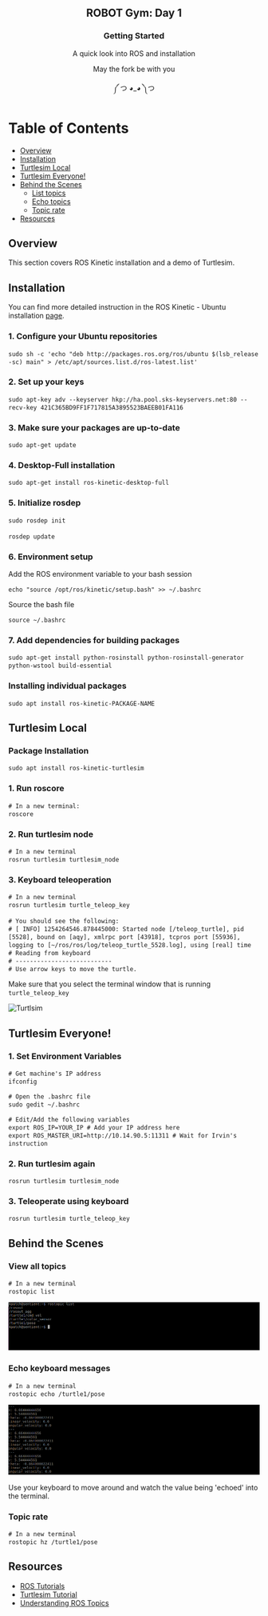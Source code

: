 <h2 align="center">ROBOT Gym: Day 1</h2>
<h3 align="center">Getting Started </h3>
<p align="center">A quick look into ROS and installation </p>
<p align="center">May the fork be with you</p>
<p align="center">༼ つ ◕_◕ ༽つ</p>

# Table of Contents
- [Overview](#overview)
- [Installation](#installation)
- [Turtlesim Local](#turtlesim-local)
- [Turtlesim Everyone!](#turtlesim-everyone)
- [Behind the Scenes](#behind-the-scenes)
  - [List topics](#view-all-topics)
  - [Echo topics](#echo-keyboard-messages)
  - [Topic rate](#topic-rate)
- [Resources](#resources)
## Overview
This section covers ROS Kinetic installation and a demo of Turtlesim.

## Installation
You can find more detailed instruction in the ROS Kinetic - Ubuntu installation [page](http://wiki.ros.org/kinetic/Installation/Ubuntu). 

### 1. Configure your Ubuntu repositories
```
sudo sh -c 'echo "deb http://packages.ros.org/ros/ubuntu $(lsb_release -sc) main" > /etc/apt/sources.list.d/ros-latest.list'
```

### 2. Set up your keys
```
sudo apt-key adv --keyserver hkp://ha.pool.sks-keyservers.net:80 --recv-key 421C365BD9FF1F717815A3895523BAEEB01FA116
```

### 3. Make sure your packages are up-to-date
```
sudo apt-get update
```

### 4. Desktop-Full installation
```
sudo apt-get install ros-kinetic-desktop-full
```

### 5. Initialize rosdep
```
sudo rosdep init

rosdep update
```

### 6. Environment setup
Add the ROS environment variable to your bash session
```
echo "source /opt/ros/kinetic/setup.bash" >> ~/.bashrc
```
Source the bash file
```
source ~/.bashrc
```

### 7. Add dependencies for building packages
```
sudo apt-get install python-rosinstall python-rosinstall-generator python-wstool build-essential
```

### Installing individual packages
```
sudo apt install ros-kinetic-PACKAGE-NAME
```
## Turtlesim Local

### Package Installation
```
sudo apt install ros-kinetic-turtlesim
```
### 1. Run roscore
```
# In a new terminal:
roscore
```
### 2. Run turtlesim node
```
# In a new terminal
rosrun turtlesim turtlesim_node
```

### 3. Keyboard teleoperation
```
# In a new terminal
rosrun turtlesim turtle_teleop_key

# You should see the following:
# [ INFO] 1254264546.878445000: Started node [/teleop_turtle], pid [5528], bound on [aqy], xmlrpc port [43918], tcpros port [55936], logging to [~/ros/ros/log/teleop_turtle_5528.log], using [real] time
# Reading from keyboard
# ---------------------------
# Use arrow keys to move the turtle. 
```
Make sure that you select the terminal window that is running ```turtle_teleop_key```

![Turtlsim](http://wiki.ros.org/ROS/Tutorials/UnderstandingTopics?action=AttachFile&do=get&target=turtle_key.png)

## Turtlesim Everyone!

### 1. Set Environment Variables
```
# Get machine's IP address
ifconfig
```

```
# Open the .bashrc file
sudo gedit ~/.bashrc
```
```
# Edit/Add the following variables
export ROS_IP=YOUR_IP # Add your IP address here
export ROS_MASTER_URI=http://10.14.90.5:11311 # Wait for Irvin's instruction
```

### 2. Run turtlesim again
```
rosrun turtlesim turtlesim_node
```
### 3. Teleoperate using keyboard
```
rosrun turtlesim turtle_teleop_key
```
## Behind the Scenes
### View all topics
```
# In a new terminal
rostopic list
```
![rostopic list](https://github.com/kPatch/robot-gym/blob/master/day-1/res/rostopic-list.png)

### Echo keyboard messages
```
# In a new terminal
rostopic echo /turtle1/pose
```
![rostopic echo](https://github.com/kPatch/robot-gym/blob/master/day-1/res/rostopic-echo-turtlesim-keyboard.png)

Use your keyboard to move around and watch the value being 'echoed' into the terminal.

### Topic rate
```
# In a new terminal
rostopic hz /turtle1/pose
```

## Resources
- [ROS Tutorials](http://wiki.ros.org/ROS/Tutorials)
- [Turtlesim Tutorial](http://wiki.ros.org/turtlesim/Tutorials)
- [Understanding ROS Topics](http://wiki.ros.org/ROS/Tutorials/UnderstandingTopics)
